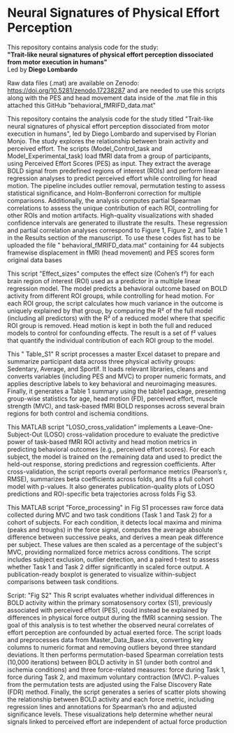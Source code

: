 # Neural Signatures of Physical Effort Perception

This repository contains analysis code for the study:  
**"Trait-like neural signatures of physical effort perception dissociated from motor execution in humans"**  
Led by **Diego Lombardo**

Raw data files (.mat) are available on Zenodo: https://doi.org/10.5281/zenodo.17238287 and are needed to use this scripts along with the PES and head movement data inside of the .mat file in this attached this GitHub "behavioral_fMRIFD_data.mat"

This repository contains the analysis code for the study titled "Trait-like neural signatures of physical effort perception dissociated from motor execution in humans", led by Diego Lombardo and supervised by Florian Monjo. The study explores the relationship between brain activity and perceived effort. The scripts (Model_Control_task and Model_Experimental_task) load fMRI data from a group of participants, using Perceived Effort Scores (PES) as input. They extract the average BOLD signal from predefined regions of interest (ROIs) and perform linear regression analyses to predict perceived effort while controlling for head motion. The pipeline includes outlier removal, permutation testing to assess statistical significance, and Holm-Bonferroni correction for multiple comparisons. Additionally, the analysis computes partial Spearman correlations to assess the unique contribution of each ROI, controlling for other ROIs and motion artifacts. High-quality visualizations with shaded confidence intervals are generated to illustrate the results. These regression and partial correlation analyses correspond to Figure 1, Figure 2, and Table 1 in the Results section of the manuscript. To use these codes fist has to be uploaded the file " behavioral_fMRIFD_data.mat" containing for 44 subjects framewise displacement in fMRI (head movement) and PES scores form original data bases

This script "Effect_sizes" computes the effect size (Cohen’s f²) for each brain region of interest (ROI) used as a predictor in a multiple linear regression model. The model predicts a behavioral outcome based on BOLD activity from different ROI groups, while controlling for head motion. For each ROI group, the script calculates how much variance in the outcome is uniquely explained by that group, by comparing the R² of the full model (including all predictors) with the R² of a reduced model where that specific ROI group is removed. Head motion is kept in both the full and reduced models to control for confounding effects. The result is a set of f² values that quantify the individual contribution of each ROI group to the model.

This " Table_S1" R script processes a master Excel dataset to prepare and summarize participant data across three physical activity groups: Sedentary, Average, and Sportif. It loads relevant libraries, cleans and converts variables (including PES and MVC) to proper numeric formats, and applies descriptive labels to key behavioral and neuroimaging measures. Finally, it generates a Table 1 summary using the table1 package, presenting group-wise statistics for age, head motion (FD), perceived effort, muscle strength (MVC), and task-based fMRI BOLD responses across several brain regions for both control and ischemia conditions.

This MATLAB script "LOSO_cross_validation" implements a Leave-One-Subject-Out (LOSO) cross-validation procedure to evaluate the predictive power of task-based fMRI ROI activity and head motion metrics in predicting behavioral outcomes (e.g., perceived effort scores). For each subject, the model is trained on the remaining data and used to predict the held-out response, storing predictions and regression coefficients. After cross-validation, the script reports overall performance metrics (Pearson’s r, RMSE), summarizes beta coefficients across folds, and fits a full cohort model with p-values. It also generates publication-quality plots of LOSO predictions and ROI-specific beta trajectories across folds Fig S3.

This MATLAB script "Force_processing" in Fig S1 processes raw force data collected during MVC and two task conditions (Task 1 and Task 2) for a cohort of subjects. For each condition, it detects local maxima and minima (peaks and troughs) in the force signal, computes the average absolute difference between successive peaks, and derives a mean peak difference per subject. These values are then scaled as a percentage of the subject's MVC, providing normalized force metrics across conditions. The script includes subject exclusion, outlier detection, and a paired t-test to assess whether Task 1 and Task 2 differ significantly in scaled force output. A publication-ready boxplot is generated to visualize within-subject comparisons between task conditions.

Script: "Fig S2" This R script evaluates whether individual differences in BOLD activity within the primary somatosensory cortex (S1), previously associated with perceived effort (PES), could instead be explained by differences in physical force output during the fMRI scanning session. The goal of this analysis is to test whether the observed neural correlates of effort perception are confounded by actual exerted force. The script loads and preprocesses data from Master_Data_Base.xlsx, converting key columns to numeric format and removing outliers beyond three standard deviations. It then performs permutation-based Spearman correlation tests (10,000 iterations) between BOLD activity in S1 (under both control and ischemia conditions) and three force-related measures: force during Task 1, force during Task 2, and maximum voluntary contraction (MVC). P-values from the permutation tests are adjusted using the False Discovery Rate (FDR) method. Finally, the script generates a series of scatter plots showing the relationship between BOLD activity and each force metric, including regression lines and annotations for Spearman’s rho and adjusted significance levels. These visualizations help determine whether neural signals linked to perceived effort are independent of actual force production
